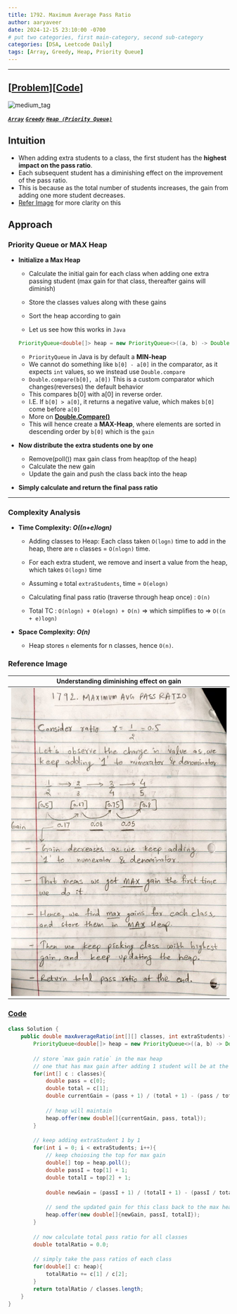 ```yaml
---
title: 1792. Maximum Average Pass Ratio
author: aaryaveer
date: 2024-12-15 23:10:00 -0700
# put two categories, first main-category, second sub-category
categories: [DSA, Leetcode Daily]
tags: [Array, Greedy, Heap, Priority Queue]
---
```


___

## [[Problem](https://leetcode.com/problems/maximum-average-pass-ratio/description/)][[Code](https://github.com/AKR-2803/DSA-Declassified/blob/main/POTD-Leetcode/December/code/MaxAvgPassRatio.java)]


<!-- <div style="text-align:left;display:inline;"> <img src="https://img.shields.io/badge/Easy-green?style=for-the-badge" alt="easy_tag"> </div> -->

<div style="text-align:left;display:inline;"> <img src="https://img.shields.io/badge/Medium-yellow?style=for-the-badge" alt="medium_tag"> </div>

<!-- <div style="text-align:left;display:inline;"> <img src="https://img.shields.io/badge/Hard-red?style=for-the-badge" alt="hard_tag"> </div> -->

[**_`Array`_**](https://leetcode.com/problem-list/array/) [**_`Greedy`_**](https://leetcode.com/problem-list/greedy/) [**_`Heap (Priority Queue)`_**](https://leetcode.com/problem-list/heap-priority-queue/)

## Intuition

- When adding extra students to a class, the first student has the **highest impact on the pass ratio**. 
- Each subsequent student has a diminishing effect on the improvement of the pass ratio. 
- This is because as the total number of students increases, the gain from adding one more student decreases. 
- [Refer Image](https://github.com/AKR-2803/DSA-Declassified/blob/main/POTD-Leetcode/December/12-15-2024-max-avg-pass-ratio.md#reference-image) for more clarity on this

## Approach

###  Priority Queue or MAX Heap

-  **Initialize a Max Heap**
    - Calculate the initial gain for each class when adding one extra passing student (max gain for that class, thereafter gains will diminish) 
    - Store the classes values along with these gains
    - Sort the heap according to gain

    - Let us see how this works in `Java`
    ```java
    PriorityQueue<double[]> heap = new PriorityQueue<>((a, b) -> Double.compare(b[0], a[0]));
    ```
    - `PriorityQueue` in Java is by default a **MIN-heap**
    - We cannot do something like `b[0] - a[0]` in the comparator, as it expects `int` values, so we instead use `Double.compare`
    - `Double.compare(b[0], a[0])` This is a custom comparator which changes(reverses) the default behavior
    - This compares b[0] with a[0] in reverse order.
    - I.E. If `b[0] > a[0]`, it returns a negative value, which makes `b[0]` come before `a[0]`
    - More on [**Double.Compare()**](https://docs.oracle.com/javase/8/docs/api/java/lang/Double.html#compare-double-double-)
    - This will hence create a **MAX-Heap**, where elements are sorted in descending order by `b[0]` which is the `gain`

-   **Now distribute the extra students one by one** 
    - Remove(poll()) max gain class from heap(top of the heap)
    - Calculate the new gain
    - Update the gain and push the class back into the heap

-   **Simply calculate and return the final pass ratio**

___

### Complexity Analysis

- **Time Complexity: _O((n+e)logn)_**
   - Adding classes to Heap: Each class taken `O(logn)` time to add in the heap, there are `n` classes = `O(nlogn)` time.
   - For each extra student, we remove and insert a value from the heap, which takes `O(logn)` time
   - Assuming `e` total `extraStudents`, time = `O(elogn)`
   - Calculating final pass ratio (traverse through heap once) : `O(n)`

   - Total TC : `O(nlogn) + O(elogn) + O(n)` => which simplifies to => `O((n + e)logn)`

- **Space Complexity: _O(n)_**
   - Heap stores `n` elements for n classes, hence `O(n)`.

### Reference Image

| Understanding diminishing effect on gain                                             | 
|--------------------------------------------------------------------------------------| 
| <img src="../assets/img/leetcode/12-15-2024-max-avg-pass-ratio-01.jpg" height=700 width=500 alt="max-avg-pass-ratio"/> |

### [Code](https://github.com/AKR-2803/DSA-Declassified/blob/main/POTD-Leetcode/December/code/MaxAvgPassRatio.java)

```java
class Solution {
    public double maxAverageRatio(int[][] classes, int extraStudents) {
        PriorityQueue<double[]> heap = new PriorityQueue<>((a, b) -> Double.compare(b[0], a[0]));

        // store `max gain ratio` in the max heap
        // one that has max gain after adding 1 student will be at the top
        for(int[] c : classes){
            double pass = c[0];
            double total = c[1];
            double currentGain = (pass + 1) / (total + 1) - (pass / total);

            // heap will maintain 
            heap.offer(new double[]{currentGain, pass, total});
        }

        // keep adding extraStudent 1 by 1
        for(int i = 0; i < extraStudents; i++){
            // keep choiosing the top for max gain
            double[] top = heap.poll();
            double passI = top[1] + 1;
            double totalI = top[2] + 1;

            double newGain = (passI + 1) / (totalI + 1) - (passI / totalI);
            
            // send the updated gain for this class back to the max heap
            heap.offer(new double[]{newGain, passI, totalI});
        }

        // now calculate total pass ratio for all classes
        double totalRatio = 0.0;

        // simply take the pass ratios of each class
        for(double[] c: heap){
            totalRatio += c[1] / c[2];
        }
        return totalRatio / classes.length;
    }
}
```